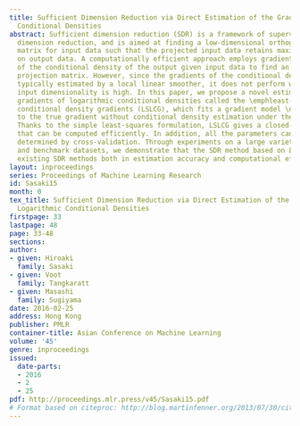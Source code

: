 ```yaml
---
title: Sufficient Dimension Reduction via Direct Estimation of the Gradients of Logarithmic
  Conditional Densities
abstract: Sufficient dimension reduction (SDR) is a framework of supervised linear
  dimension reduction, and is aimed at finding a low-dimensional orthogonal projection
  matrix for input data such that the projected input data retains maximal information
  on output data. A computationally efficient approach employs gradient estimates
  of the conditional density of the output given input data to find an appropriate
  projection matrix. However, since the gradients of the conditional densities are
  typically estimated by a local linear smoother, it does not perform well when the
  input dimensionality is high. In this paper, we propose a novel estimator of the
  gradients of logarithmic conditional densities called the \emphleast-squares logarithmic
  conditional density gradients (LSLCG), which fits a gradient model \emphdirectly
  to the true gradient without conditional density estimation under the squared loss.
  Thanks to the simple least-squares formulation, LSLCG gives a closed-form solution
  that can be computed efficiently. In addition, all the parameters can be automatically
  determined by cross-validation. Through experiments on a large variety of artificial
  and benchmark datasets, we demonstrate that the SDR method based on LSLCG outperforms
  existing SDR methods both in estimation accuracy and computational efficiency.
layout: inproceedings
series: Proceedings of Machine Learning Research
id: Sasaki15
month: 0
tex_title: Sufficient Dimension Reduction via Direct Estimation of the Gradients of
  Logarithmic Conditional Densities
firstpage: 33
lastpage: 48
page: 33-48
sections: 
author:
- given: Hiroaki
  family: Sasaki
- given: Voot
  family: Tangkaratt
- given: Masashi
  family: Sugiyama
date: 2016-02-25
address: Hong Kong
publisher: PMLR
container-title: Asian Conference on Machine Learning
volume: '45'
genre: inproceedings
issued:
  date-parts:
  - 2016
  - 2
  - 25
pdf: http://proceedings.mlr.press/v45/Sasaki15.pdf
# Format based on citeproc: http://blog.martinfenner.org/2013/07/30/citeproc-yaml-for-bibliographies/
---
```

